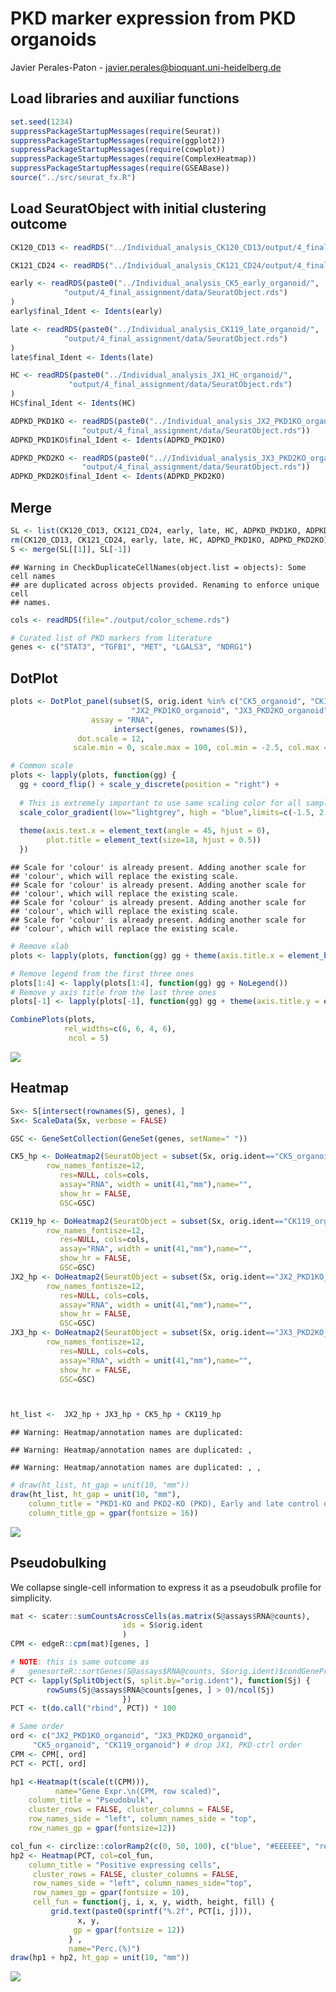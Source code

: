 PKD marker expression from PKD organoids
================
Javier Perales-Paton - <javier.perales@bioquant.uni-heidelberg.de>

## Load libraries and auxiliar functions

``` r
set.seed(1234)
suppressPackageStartupMessages(require(Seurat))
suppressPackageStartupMessages(require(ggplot2))
suppressPackageStartupMessages(require(cowplot))
suppressPackageStartupMessages(require(ComplexHeatmap))
suppressPackageStartupMessages(require(GSEABase))
source("../src/seurat_fx.R")
```

## Load SeuratObject with initial clustering outcome

``` r
CK120_CD13 <- readRDS("../Individual_analysis_CK120_CD13/output/4_final_assignment/data/SeuratObject.rds")

CK121_CD24 <- readRDS("../Individual_analysis_CK121_CD24/output/4_final_assignment/data/SeuratObject.rds")

early <- readRDS(paste0("../Individual_analysis_CK5_early_organoid/",
            "output/4_final_assignment/data/SeuratObject.rds")
)
early$final_Ident <- Idents(early)

late <- readRDS(paste0("../Individual_analysis_CK119_late_organoid/",
            "output/4_final_assignment/data/SeuratObject.rds")
)
late$final_Ident <- Idents(late)

HC <- readRDS(paste0("../Individual_analysis_JX1_HC_organoid/",
             "output/4_final_assignment/data/SeuratObject.rds")
)
HC$final_Ident <- Idents(HC)

ADPKD_PKD1KO <- readRDS(paste0("../Individual_analysis_JX2_PKD1KO_organoid/",
                "output/4_final_assignment/data/SeuratObject.rds"))
ADPKD_PKD1KO$final_Ident <- Idents(ADPKD_PKD1KO)

ADPKD_PKD2KO <- readRDS(paste0("..//Individual_analysis_JX3_PKD2KO_organoid/",
                "output/4_final_assignment/data/SeuratObject.rds"))
ADPKD_PKD2KO$final_Ident <- Idents(ADPKD_PKD2KO)
```

## Merge

``` r
SL <- list(CK120_CD13, CK121_CD24, early, late, HC, ADPKD_PKD1KO, ADPKD_PKD2KO)
rm(CK120_CD13, CK121_CD24, early, late, HC, ADPKD_PKD1KO, ADPKD_PKD2KO)
S <- merge(SL[[1]], SL[-1])
```

    ## Warning in CheckDuplicateCellNames(object.list = objects): Some cell names
    ## are duplicated across objects provided. Renaming to enforce unique cell
    ## names.

``` r
cols <- readRDS(file="./output/color_scheme.rds")
```

``` r
# Curated list of PKD markers from literature
genes <- c("STAT3", "TGFB1", "MET", "LGALS3", "NDRG1")
```

## DotPlot

``` r
plots <- DotPlot_panel(subset(S, orig.ident %in% c("CK5_organoid", "CK119_organoid", 
                           "JX2_PKD1KO_organoid", "JX3_PKD2KO_organoid")), 
                  assay = "RNA",
                       intersect(genes, rownames(S)), 
               dot.scale = 12,
              scale.min = 0, scale.max = 100, col.min = -2.5, col.max = 2.5)

# Common scale
plots <- lapply(plots, function(gg) {
  gg + coord_flip() + scale_y_discrete(position = "right") +
    
  # This is extremely important to use same scaling color for all samples
  scale_color_gradient(low="lightgrey", high = "blue",limits=c(-1.5, 2.5)) +
      
  theme(axis.text.x = element_text(angle = 45, hjust = 0),
        plot.title = element_text(size=18, hjust = 0.5))
  })
```

    ## Scale for 'colour' is already present. Adding another scale for
    ## 'colour', which will replace the existing scale.
    ## Scale for 'colour' is already present. Adding another scale for
    ## 'colour', which will replace the existing scale.
    ## Scale for 'colour' is already present. Adding another scale for
    ## 'colour', which will replace the existing scale.
    ## Scale for 'colour' is already present. Adding another scale for
    ## 'colour', which will replace the existing scale.

``` r
# Remove xlab
plots <- lapply(plots, function(gg) gg + theme(axis.title.x = element_blank()))

# Remove legend from the first three ones
plots[1:4] <- lapply(plots[1:4], function(gg) gg + NoLegend())
# Remove y axis title from the last three ones
plots[-1] <- lapply(plots[-1], function(gg) gg + theme(axis.title.y = element_blank()))

CombinePlots(plots,
            rel_widths=c(6, 6, 4, 6),
             ncol = 5)
```

![](./PKDmarkers_organoids//figures/dotplot_PKDmarkers_organoids-1.png)<!-- -->

## Heatmap

``` r
Sx<- S[intersect(rownames(S), genes), ]
Sx<- ScaleData(Sx, verbose = FALSE)

GSC <- GeneSetCollection(GeneSet(genes, setName=" "))

CK5_hp <- DoHeatmap2(SeuratObject = subset(Sx, orig.ident=="CK5_organoid"),
        row_names_fontisze=12,
           res=NULL, cols=cols,
           assay="RNA", width = unit(41,"mm"),name="",
           show_hr = FALSE,
           GSC=GSC)

CK119_hp <- DoHeatmap2(SeuratObject = subset(Sx, orig.ident=="CK119_organoid"),
        row_names_fontisze=12,
           res=NULL, cols=cols,
           assay="RNA", width = unit(41,"mm"),name="",
           show_hr = FALSE,
           GSC=GSC)
JX2_hp <- DoHeatmap2(SeuratObject = subset(Sx, orig.ident=="JX2_PKD1KO_organoid"),
        row_names_fontisze=12,
           res=NULL, cols=cols,
           assay="RNA", width = unit(41,"mm"),name="",
           show_hr = FALSE,
           GSC=GSC)
JX3_hp <- DoHeatmap2(SeuratObject = subset(Sx, orig.ident=="JX3_PKD2KO_organoid"),
        row_names_fontisze=12,
           res=NULL, cols=cols,
           assay="RNA", width = unit(41,"mm"),name="",
           show_hr = FALSE,
           GSC=GSC)



ht_list <-  JX2_hp + JX3_hp + CK5_hp + CK119_hp 
```

    ## Warning: Heatmap/annotation names are duplicated:

    ## Warning: Heatmap/annotation names are duplicated: ,

    ## Warning: Heatmap/annotation names are duplicated: , ,

``` r
# draw(ht_list, ht_gap = unit(10, "mm"))
draw(ht_list, ht_gap = unit(10, "mm"), 
    column_title = "PKD1-KO and PKD2-KO (PKD), Early and late control organoids", 
    column_title_gp = gpar(fontsize = 16))
```

![](./PKDmarkers_organoids//figures/heatmap_PKDmarkers_organoids-1.png)<!-- -->

## Pseudobulking

We collapse single-cell information to express it as a pseudobulk
profile for simplicity.

``` r
mat <- scater::sumCountsAcrossCells(as.matrix(S@assays$RNA@counts),
                         ids = S$orig.ident
                         )
CPM <- edgeR::cpm(mat)[genes, ]

# NOTE: this is same outcome as 
#   genesorteR::sortGenes(S@assays$RNA@counts, S$orig.ident)$condGeneProb[genes,]
PCT <- lapply(SplitObject(S, split.by="orig.ident"), function(Sj) { 
        rowSums(Sj@assays$RNA@counts[genes, ] > 0)/ncol(Sj)
                         })
PCT <- t(do.call("rbind", PCT)) * 100

# Same order
ord <- c("JX2_PKD1KO_organoid", "JX3_PKD2KO_organoid",
     "CK5_organoid", "CK119_organoid") # drop JX1, PKD-ctrl order
CPM <- CPM[, ord]
PCT <- PCT[, ord]
```

``` r
hp1 <-Heatmap(t(scale(t(CPM))),
          name="Gene Expr.\n(CPM, row scaled)",
    column_title = "Pseudobulk",
    cluster_rows = FALSE, cluster_columns = FALSE,
    row_names_side = "left", column_names_side = "top",
    row_names_gp = gpar(fontsize=12))

col_fun <- circlize::colorRamp2(c(0, 50, 100), c("blue", "#EEEEEE", "red"))
hp2 <- Heatmap(PCT, col=col_fun,
    column_title = "Positive expressing cells",
     cluster_rows = FALSE, cluster_columns = FALSE,
     row_names_side = "left", column_names_side="top", 
     row_names_gp = gpar(fontsize = 10),
     cell_fun = function(j, i, x, y, width, height, fill) {
         grid.text(paste0(sprintf("%.2f", PCT[i, j])),
               x, y, 
              gp = gpar(fontsize = 12))
             } ,
             name="Perc.(%)")
draw(hp1 + hp2, ht_gap = unit(10, "mm"))
```

![](./PKDmarkers_organoids//figures/heatmap_PKDmarkers_Organoids_bulk-1.png)<!-- -->
